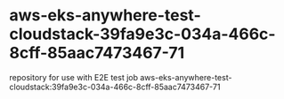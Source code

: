 # aws-eks-anywhere-test-cloudstack-39fa9e3c-034a-466c-8cff-85aac7473467-71
repository for use with E2E test job aws-eks-anywhere-test-cloudstack:39fa9e3c-034a-466c-8cff-85aac7473467-71
